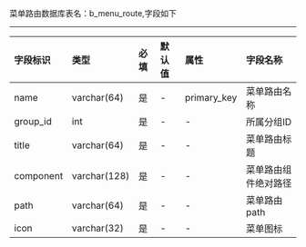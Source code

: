 菜单路由数据库表名：b_menu_route,字段如下

---
| 字段标识 | 类型 | 必填  | 默认值  | 属性  | 字段名称
|:----------|:----------|:----------|:----------|:----------|:----------|
| name    | varchar(64)    | 是    | -    | primary_key    | 菜单路由名称    |
| group_id    | int    | 是    | -    | -    | 所属分组ID    |
| title    | varchar(64)    | 是    | -    | -    | 菜单路由标题    |
| component   | varchar(128)    | 是  | -  | -    | 菜单路由组件绝对路径   |
| path   | varchar(64)    | 是  | -  | -    | 菜单路由path   |
| icon   | varchar(32)    | 是  | -  | -    | 菜单图标   |
